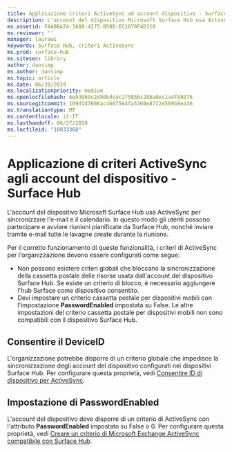 ```yaml
---
title: Applicazione criteri ActiveSync ad account dispositivo - Surface Hub
description: L'account del dispositivo Microsoft Surface Hub usa ActiveSync per sincronizzare l'e-mail e il calendario. In questo modo gli utenti possono partecipare e avviare riunioni pianificate da Surface Hub, nonché inviare tramite e-mail tutte le lavagne create durante la riunione.
ms.assetid: FAABBA74-3088-4275-B58E-EC1070F4D110
ms.reviewer: ''
manager: laurawi
keywords: Surface Hub, criteri ActiveSync
ms.prod: surface-hub
ms.sitesec: library
author: dansimp
ms.author: dansimp
ms.topic: article
ms.date: 06/20/2019
ms.localizationpriority: medium
ms.openlocfilehash: 6e93069c2d90bdc4c2f505bc28ba0ec1a4f08076
ms.sourcegitcommit: 109d1d7608ac4667564fa5369e8722e569b8ea36
ms.translationtype: MT
ms.contentlocale: it-IT
ms.lasthandoff: 06/27/2020
ms.locfileid: "10833368"
---
```

# Applicazione di criteri ActiveSync agli account del dispositivo - Surface Hub


L'account del dispositivo Microsoft Surface Hub usa ActiveSync per sincronizzare l'e-mail e il calendario. In questo modo gli utenti possono partecipare e avviare riunioni pianificate da Surface Hub, nonché inviare tramite e-mail tutte le lavagne create durante la riunione.

Per il corretto funzionamento di queste funzionalità, i criteri di ActiveSync per l'organizzazione devono essere configurati come segue:

-   Non possono esistere criteri globali che bloccano la sincronizzazione della cassetta postale delle risorse usata dall'account del dispositivo Surface Hub. Se esiste un criterio di blocco, è necessario aggiungere l'hub Surface come dispositivo consentito.
-   Devi impostare un criterio cassetta postale per dispositivi mobili con l'impostazione **PasswordEnabled** impostata su False. Le altre impostazioni del criterio cassetta postale per dispositivi mobili non sono compatibili con il dispositivo Surface Hub.

## Consentire il DeviceID


L'organizzazione potrebbe disporre di un criterio globale che impedisce la sincronizzazione degli account del dispositivo configurati nei dispositivi Surface Hub. Per configurare questa proprietà, vedi [Consentire ID di dispositivo per ActiveSync](appendix-a-powershell-scripts-for-surface-hub.md#whitelisting-device-ids-cmdlet).

## Impostazione di PasswordEnabled


L'account del dispositivo deve disporre di un criterio di ActiveSync con l'attributo **PasswordEnabled** impostato su False o 0. Per configurare questa proprietà, vedi [Creare un criterio di Microsoft Exchange ActiveSync compatibile con Surface Hub](appendix-a-powershell-scripts-for-surface-hub.md#create-compatible-as-policy).

 

 





